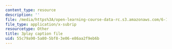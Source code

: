 ```yaml
---
content_type: resource
description: ''
file: /media/https%3A/open-learning-course-data-rc.s3.amazonaws.com/6-189-multicore-programming-primer-january-iap-2007/55c79a905a805bf83e06e86aa2f9eb6b_V1BIvbUlhgU.srt
file_type: application/x-subrip
resourcetype: Other
title: 3play caption file
uid: 55c79a90-5a80-5bf8-3e06-e86aa2f9eb6b
---
```

